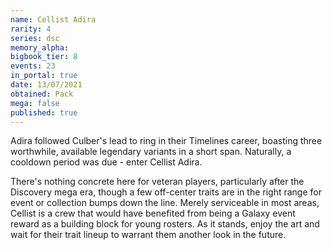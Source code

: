 ```yaml
---
name: Cellist Adira
rarity: 4
series: dsc
memory_alpha:
bigbook_tier: 8
events: 23
in_portal: true
date: 13/07/2021
obtained: Pack
mega: false
published: true
---
```


Adira followed Culber's lead to ring in their Timelines career, boasting three worthwhile, available legendary variants in a short span. Naturally, a cooldown period was due - enter Cellist Adira.

There's nothing concrete here for veteran players, particularly after the Discovery mega era, though a few off-center traits are in the right range for event or collection bumps down the line. Merely serviceable in most areas, Cellist is a crew that would have benefited from being a Galaxy event reward as a building block for young rosters. As it stands, enjoy the art and wait for their trait lineup to warrant them another look in the future.
